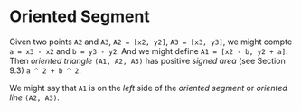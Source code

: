 Oriented Segment
================

Given two points `A2` and `A3`, `A2 = [x2, y2]`, `A3 = [x3, y3]`,
we might compte `a = x3 - x2` and `b = y3 - y2`.
And we might define `A1 = [x2 - b, y2 + a]`.
Then _oriented triangle_ `(A1, A2, A3)` has positive _signed area_ (see Section 9.3) `a ^ 2 + b ^ 2`.

We might say that `A1` is on the _left_ side of the _oriented segment_ or _oriented line_ `(A2, A3)`.

